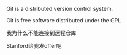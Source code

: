 Git is a distributed version control system.

Git is free software distributed under the GPL 

我为什么不能连接到远程仓库

Stanford给我发offer吧